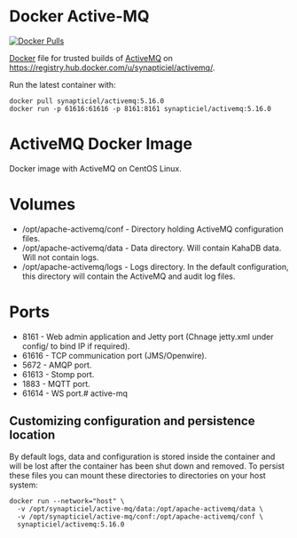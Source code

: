 Docker Active-MQ
===============

[![Docker Pulls](https://img.shields.io/docker/pulls/rmohr/activemq.svg?maxAge=2592000)](https://hub.docker.com/r/synapticiel/activemq/)

[Docker](https://www.docker.io/) file for trusted builds of [ActiveMQ](http://activemq.apache.org/) on https://registry.hub.docker.com/u/synapticiel/activemq/.

Run the latest container with:

    docker pull synapticiel/activemq:5.16.0
    docker run -p 61616:61616 -p 8161:8161 synapticiel/activemq:5.16.0
	
	
# ActiveMQ Docker Image
Docker image with ActiveMQ  on CentOS Linux.

# Volumes

* /opt/apache-activemq/conf - Directory holding ActiveMQ configuration files.
* /opt/apache-activemq/data - Data directory. Will contain KahaDB data. Will not contain logs.
* /opt/apache-activemq/logs - Logs directory. In the default configuration, this directory will contain the ActiveMQ and audit log files.

# Ports

* 8161    - Web admin application and Jetty port (Chnage jetty.xml under config/ to bind IP if required).
* 61616   - TCP communication port (JMS/Openwire).
* 5672    - AMQP port.
* 61613   - Stomp port.
* 1883    - MQTT port.
* 61614   - WS port.# active-mq


Customizing configuration and persistence location
--------------------------------------------------
By default logs, data and configuration is stored inside the container and will be
lost after the container has been shut down and removed. To persist these
files you can mount these directories to directories on your host system:

    docker run --network="host" \
      -v /opt/synapticiel/active-mq/data:/opt/apache-activemq/data \
      -v /opt/synapticiel/active-mq/conf:/opt/apache-activemq/conf \
      synapticiel/activemq:5.16.0
    